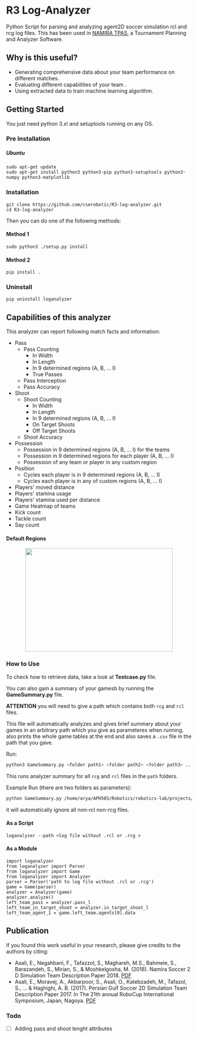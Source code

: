 # R3 Log-Analyzer

Python Script for parsing and analyzing agent2D soccer simulation rcl and rcg log files. This has been used in [NAMIRA TPAS](https://github.com/Farzin-Negahbani/Namira_TPAS),
a Tournament Planning and Analyzer Software.

## Why is this useful?

- Generating comprehensive data about your team performance on different matches.
- Evaluating different capabilities of your team .
- Using extracted data to train machine learning algorithm.

## Getting Started

You just need python 3.x! and setuptools running on any OS.

### Pre Installation

##### Ubuntu

    sudo apt-get update
    sudo apt-get install python3 python3-pip python3-setuptools python3-numpy python3-matplotlib

### Installation
    git clone https://github.com/cserobotic/R3-log-analyzer.git
    cd R3-log-analyzer
Then you can do one of the following methods:
#### Method 1
    sudo python3 ./setup.py install
#### Method 2
    pip install .

### Uninstall
    pip uninstall loganalyzer

## Capabilities of this analyzer

This analyzer can report following match facts and information:

- Pass
  - Pass Counting
    - In Width
    - In Length
    - In 9 determined regions (A, B, ... I)
    - True Passes
  - Pass Interception
  - Pass Accuracy
- Shoot
  - Shoot Counting
    - In Width
    - In Length
    - In 9 determined regions (A, B, ... I)
    - On Target Shoots
    - Off Target Shoots
  - Shoot Accuracy
- Possession
  - Possession in 9 determined regions (A, B, ... I) for the teams
  - Possession in 9 determined regions for each player (A, B, ... I)
  - Possession of any team or player in any custom region
- Position
  - Cycles each player is in 9 determined regions (A, B, ... I)
  - Cycles each player is in any of custom regions (A, B, ... I)
- Players' moved distance
- Players' stamina usage
- Players' stamina used per distance
- Game Heatmap of teams
- Kick count
- Tackle count
- Say count
#### Default Regions 
<p align="center">    
  <img width="400" height="280" src="https://github.com/Farzin-Negahbani/Namira_LogAnalyzer/blob/master/Img/default_regions.jpeg">
</p>

### How to Use

To check how to retrieve data, take a look at **Testcase.py** file.

You can also gain a summary of your gamesb by running the **GameSummary.py** file.

**ATTENTION** you will need to give a path which contains both `rcg` and `rcl` files.

This file will automatically analyzes and gives brief summary about your games in an arbitrary path which you give as parameteres when running. also prints the whole game tables at the end and also saves a `.csv` file in the path that you gave.

Run:
``` bash
python3 GameSummary.py <folder path1> <folder path2> <folder path3> ...
```
This runs analyzer summary for all `rcg` and `rcl` files in the `path` folders.

Example Run (there are two folders as parameters):
``` bash
python GameSummary.py /home/arya/APH505/Robotics/robotics-lab/projects/Data-Analysis/data/vs-ThunderLeague/develop-ThunderLeague/log.d /home/arya/APH505/Robotics/robotics-lab/projects/Data-Analysis/data/vs-ThunderLeague/Arya-ThunderLeague/log.d
```
it will automatically ignore all non-rcl non-rcg files.

#### As a Script

    loganalyzer --path <log file without .rcl or .rcg >

#### As a Module

    import loganalyzer
    from loganalyzer import Parser
    from loganalyzer import Game
    from loganalyzer import Analyzer
    parser = Parser('path to log file without .rcl or .rcg')
    game = Game(parser)
    analyzer = Analyzer(game)
    analyzer.analyze()
    left_team_pass = analyzer.pass_l
    left_team_in_target_shoot = analyzer.in_target_shoot_l
    left_team_agent_1 = game.left_team.agents[0].data

## Publication

If you found this work useful in your research, please give credits to the authors by citing:

- Asali, E., Negahbani, F., Tafazzol, S., Maghareh, M.S., Bahmeie, S., Barazandeh, S., Mirian, S., & Moshkelgosha, M. (2018). Namira Soccer 2 D Simulation Team Description Paper 2018. [PDF](https://archive.robocup.info/Soccer/Simulation/2D/TDPs/RoboCup/2018/Namira_SS2D_RC2018_TDP.pdf)
- Asali, E., Moravej, A., Akbarpoor, S., Asali, O., Katebzadeh, M., Tafazol, S., ... & Haghighi, A. B. (2017). Persian Gulf Soccer 2D Simulation Team Description Paper 2017. In The 21th annual RoboCup International Symposium, Japan, Nagoya. [PDF](https://www.robocup2017.org/file/symposium/soccer_sim_2D/TDP_PersianGulf.pdf)

### Todo

- [ ] Adding pass and shoot lenght attributes
